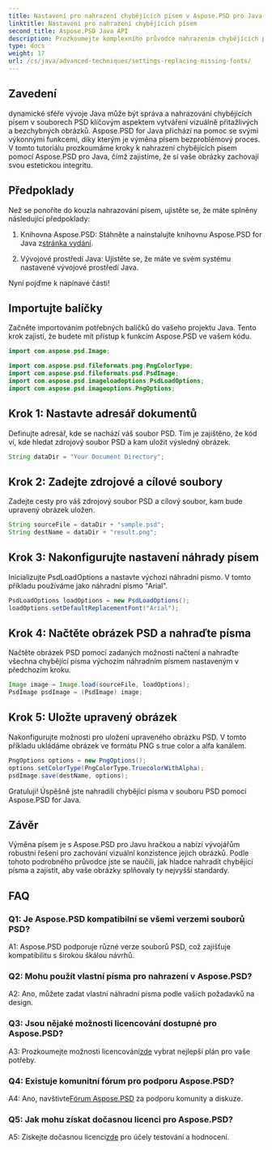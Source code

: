 ```yaml
---
title: Nastavení pro nahrazení chybějících písem v Aspose.PSD pro Java
linktitle: Nastavení pro nahrazení chybějících písem
second_title: Aspose.PSD Java API
description: Prozkoumejte komplexního průvodce nahrazením chybějících písem v Aspose.PSD pro Java. Vylepšete svůj design obrázků pomocí bezproblémové správy písem.
type: docs
weight: 17
url: /cs/java/advanced-techniques/settings-replacing-missing-fonts/
---
```

## Zavedení

dynamické sféře vývoje Java může být správa a nahrazování chybějících písem v souborech PSD klíčovým aspektem vytváření vizuálně přitažlivých a bezchybných obrázků. Aspose.PSD for Java přichází na pomoc se svými výkonnými funkcemi, díky kterým je výměna písem bezproblémový proces. V tomto tutoriálu prozkoumáme kroky k nahrazení chybějících písem pomocí Aspose.PSD pro Java, čímž zajistíme, že si vaše obrázky zachovají svou estetickou integritu.

## Předpoklady

Než se ponoříte do kouzla nahrazování písem, ujistěte se, že máte splněny následující předpoklady:

1.  Knihovna Aspose.PSD: Stáhněte a nainstalujte knihovnu Aspose.PSD for Java z[stránka vydání](https://releases.aspose.com/psd/java/).

2. Vývojové prostředí Java: Ujistěte se, že máte ve svém systému nastavené vývojové prostředí Java.

Nyní pojďme k napínavé části!

## Importujte balíčky

Začněte importováním potřebných balíčků do vašeho projektu Java. Tento krok zajistí, že budete mít přístup k funkcím Aspose.PSD ve vašem kódu.

```java
import com.aspose.psd.Image;

import com.aspose.psd.fileformats.png.PngColorType;
import com.aspose.psd.fileformats.psd.PsdImage;
import com.aspose.psd.imageloadoptions.PsdLoadOptions;
import com.aspose.psd.imageoptions.PngOptions;
```

## Krok 1: Nastavte adresář dokumentů

Definujte adresář, kde se nachází váš soubor PSD. Tím je zajištěno, že kód ví, kde hledat zdrojový soubor PSD a kam uložit výsledný obrázek.

```java
String dataDir = "Your Document Directory";
```

## Krok 2: Zadejte zdrojové a cílové soubory

Zadejte cesty pro váš zdrojový soubor PSD a cílový soubor, kam bude upravený obrázek uložen.

```java
String sourceFile = dataDir + "sample.psd";
String destName = dataDir + "result.png";
```

## Krok 3: Nakonfigurujte nastavení náhrady písem

Inicializujte PsdLoadOptions a nastavte výchozí náhradní písmo. V tomto příkladu používáme jako náhradní písmo "Arial".

```java
PsdLoadOptions loadOptions = new PsdLoadOptions();
loadOptions.setDefaultReplacementFont("Arial");
```

## Krok 4: Načtěte obrázek PSD a nahraďte písma

Načtěte obrázek PSD pomocí zadaných možností načtení a nahraďte všechna chybějící písma výchozím náhradním písmem nastaveným v předchozím kroku.

```java
Image image = Image.load(sourceFile, loadOptions);
PsdImage psdImage = (PsdImage) image;
```

## Krok 5: Uložte upravený obrázek

Nakonfigurujte možnosti pro uložení upraveného obrázku PSD. V tomto příkladu ukládáme obrázek ve formátu PNG s true color a alfa kanálem.

```java
PngOptions options = new PngOptions();
options.setColorType(PngColorType.TruecolorWithAlpha);
psdImage.save(destName, options);
```

Gratuluji! Úspěšně jste nahradili chybějící písma v souboru PSD pomocí Aspose.PSD for Java.

## Závěr

Výměna písem je s Aspose.PSD pro Javu hračkou a nabízí vývojářům robustní řešení pro zachování vizuální konzistence jejich obrázků. Podle tohoto podrobného průvodce jste se naučili, jak hladce nahradit chybějící písma a zajistit, aby vaše obrázky splňovaly ty nejvyšší standardy.

## FAQ

### Q1: Je Aspose.PSD kompatibilní se všemi verzemi souborů PSD?

A1: Aspose.PSD podporuje různé verze souborů PSD, což zajišťuje kompatibilitu s širokou škálou návrhů.

### Q2: Mohu použít vlastní písma pro nahrazení v Aspose.PSD?

A2: Ano, můžete zadat vlastní náhradní písma podle vašich požadavků na design.

### Q3: Jsou nějaké možnosti licencování dostupné pro Aspose.PSD?

 A3: Prozkoumejte možnosti licencování[zde](https://purchase.aspose.com/buy) vybrat nejlepší plán pro vaše potřeby.

### Q4: Existuje komunitní fórum pro podporu Aspose.PSD?

 A4: Ano, navštivte[Fórum Aspose.PSD](https://forum.aspose.com/c/psd/34) za podporu komunity a diskuze.

### Q5: Jak mohu získat dočasnou licenci pro Aspose.PSD?

 A5: Získejte dočasnou licenci[zde](https://purchase.aspose.com/temporary-license/) pro účely testování a hodnocení.